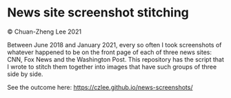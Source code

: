 # News site screenshot stitching

© Chuan-Zheng Lee 2021

Between June 2018 and January 2021, every so often I took screenshots of whatever happened to be on the front page of each of three news sites: CNN, Fox News and the Washington Post. This repository has the script that I wrote to stitch them together into images that have such groups of three side by side.

See the outcome here: https://czlee.github.io/news-screenshots/
